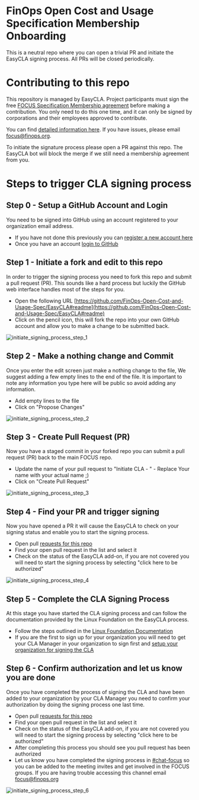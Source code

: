 # FinOps Open Cost and Usage Specification Membership Onboarding

This is a neutral repo where you can open a trivial PR and initiate the EasyCLA signing process. All PRs will be closed periodically.

# Contributing to this repo

This repository is managed by EasyCLA. Project participants must sign the free [FOCUS Specification Membership agreement](https://github.com/FinOps-Open-Cost-and-Usage-Spec/foundation/blob/main/FOCUS_-_Membership_Agreement_Package_for_use.pdf) before making a contribution. You only need to do this one time, and it can only be signed by corporations and their employees approved to contribute.

You can find [detailed information here](https://github.com/FinOps-Open-Cost-and-Usage-Spec/foundation). If you have issues, please email [focus@finops.org](mailto:focus@finops.org).
 
To initiate the signature process please open a PR against this repo. The EasyCLA bot will block the merge if we still need a membership agreement from you.

# Steps to trigger CLA signing process

## Step 0 - Setup a GitHub Account and Login

You need to be signed into GitHub using an account registered to your organization email address.

* If you have not done this previously you can [register a new account here](https://github.com/signup)
* Once you have an account [login to GitHub](https://github.com/login)

## Step 1 - Initiate a fork and edit to this repo

In order to trigger the signing process you need to fork this repo and submit a pull request (PR). This sounds like a hard process but luckily the GitHub web interface handles most of the steps for you. 

* Open the following URL [https://github.com/FinOps-Open-Cost-and-Usage-Spec/EasyCLA#readme](https://github.com/FinOps-Open-Cost-and-Usage-Spec/EasyCLA#readme)
* Click on the pencil icon, this will fork the repo into your own GitHub account and allow you to make a change to be submitted back.

![initiate_signing_process_step_1](images/initiate_signing_process_step_1.png)

## Step 2 - Make a nothing change and Commit

Once you enter the edit screen just make a nothing change to the file, We suggest adding a few empty lines to the end of the file. It is important to note any information you type here will be public so avoid adding any information.

* Add empty lines to the file
* Click on "Propose Changes"

![initiate_signing_process_step_2](images/initiate_signing_process_step_2.png)

## Step 3 - Create Pull Request (PR)

Now you have a staged commit in your forked repo you can submit a pull request (PR) back to the main FOCUS repo.

* Update the name of your pull request to "Initiate CLA - <Your Name>" - Replace Your name with your actual name ;) 
* Click on "Create Pull Request"

![initiate_signing_process_step_3](images/initiate_signing_process_step_3.png)

## Step 4 - Find your PR and trigger signing

Now you have opened a PR it will cause the EasyCLA to check on your signing status and enable you to start the signing process.

* Open pull [requests for this repo](https://github.com/FinOps-Open-Cost-and-Usage-Spec/EasyCLA/pulls)
* Find your open pull request in the list and select it
* Check on the status of the EasyCLA add-on, if you are not covered you will need to start the signing process by selecting "click here to be authorized"

![initiate_signing_process_step_4](images/initiate_signing_process_step_4.png)

## Step 5 - Complete the CLA Signing Process

At this stage you have started the CLA signing process and can follow the documentation provided by the Linux Foundation on the EasyCLA process.

* Follow the steps outlined in the [Linux Foundation Documentation](https://docs.linuxfoundation.org/lfx/easycla/v2-current/contributors/corporate-contributor#github)
* If you are the first to sign up for your organization you will need to get your CLA Manager in your organization to sign first and [setup your organization for signing the CLA](https://docs.linuxfoundation.org/lfx/easycla/v2-current/contributors/corporate-contributor#if-company-has-not-signed)

## Step 6 - Confirm authorization and let us know you are done

Once you have completed the process of signing the CLA and have been added to your organization by your CLA Manager you need to confirm your authorization by doing the signing process one last time.

* Open pull [requests for this repo](https://github.com/FinOps-Open-Cost-and-Usage-Spec/EasyCLA/pulls)
* Find your open pull request in the list and select it
* Check on the status of the EasyCLA add-on, if you are not covered you will need to start the signing process by selecting "click here to be authorized"
* After completing this process you should see you pull request has been authorized
* Let us know you have completed the signing process in [#chat-focus](https://finopsfoundation.slack.com/archives/C034GBRQGGY) so you can be added to the meeting invites and get involved in the FOCUS groups. If you are having trouble accessing this channel email [focus@finops.org](mailto:focus@finops.org)

![initiate_signing_process_step_6](images/initiate_signing_process_step_6.png)

 
